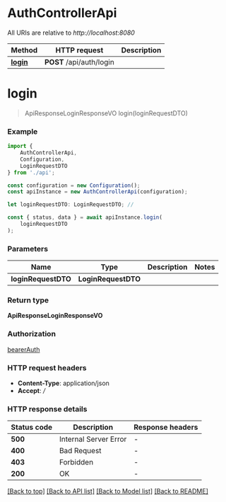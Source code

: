 # AuthControllerApi

All URIs are relative to *http://localhost:8080*

|Method | HTTP request | Description|
|------------- | ------------- | -------------|
|[**login**](#login) | **POST** /api/auth/login | |

# **login**
> ApiResponseLoginResponseVO login(loginRequestDTO)


### Example

```typescript
import {
    AuthControllerApi,
    Configuration,
    LoginRequestDTO
} from './api';

const configuration = new Configuration();
const apiInstance = new AuthControllerApi(configuration);

let loginRequestDTO: LoginRequestDTO; //

const { status, data } = await apiInstance.login(
    loginRequestDTO
);
```

### Parameters

|Name | Type | Description  | Notes|
|------------- | ------------- | ------------- | -------------|
| **loginRequestDTO** | **LoginRequestDTO**|  | |


### Return type

**ApiResponseLoginResponseVO**

### Authorization

[bearerAuth](../README.md#bearerAuth)

### HTTP request headers

 - **Content-Type**: application/json
 - **Accept**: */*


### HTTP response details
| Status code | Description | Response headers |
|-------------|-------------|------------------|
|**500** | Internal Server Error |  -  |
|**400** | Bad Request |  -  |
|**403** | Forbidden |  -  |
|**200** | OK |  -  |

[[Back to top]](#) [[Back to API list]](../README.md#documentation-for-api-endpoints) [[Back to Model list]](../README.md#documentation-for-models) [[Back to README]](../README.md)

